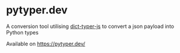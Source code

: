 # pytyper.dev

A conversion tool utilising [dict-typer-js](https://github.com/ikornaselur/dict-typer-js) to convert a json payload into
Python types

Available on https://pytyper.dev/

